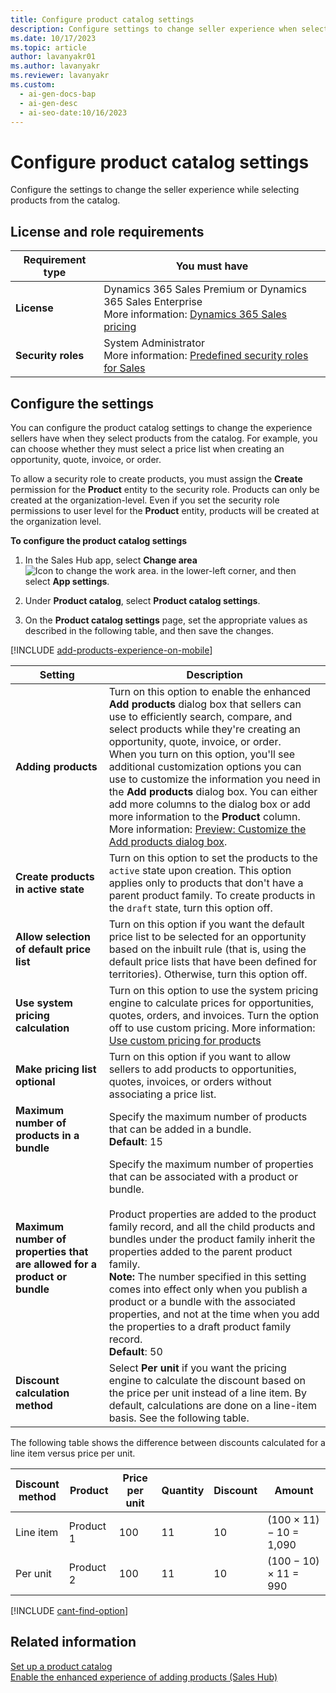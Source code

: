 ```yaml
---
title: Configure product catalog settings
description: Configure settings to change seller experience when selecting products from catalog.
ms.date: 10/17/2023
ms.topic: article
author: lavanyakr01
ms.author: lavanyakr
ms.reviewer: lavanyakr
ms.custom:
  - ai-gen-docs-bap
  - ai-gen-desc
  - ai-seo-date:10/16/2023
---
```

# Configure product catalog settings

Configure the settings to change the seller experience while selecting products from the catalog.

## License and role requirements

| Requirement type | You must have |  
|-----------------------|---------|
| **License** | Dynamics 365 Sales Premium or Dynamics 365 Sales Enterprise  <br>More information: [Dynamics 365 Sales pricing](https://dynamics.microsoft.com/sales/pricing/) |
| **Security roles** | System Administrator <br> More information: [Predefined security roles for Sales](security-roles-for-sales.md)|


## Configure the settings

You can configure the product catalog settings to change the experience sellers have when they select products from the catalog. For example, you can choose whether they must select a price list when creating an opportunity, quote, invoice, or order.

To allow a security role to create products, you must assign the **Create** permission for the **Product** entity to the security role. Products can only be created at the organization-level. Even if you set the security role permissions to user level for the **Product** entity, products will be created at the organization level.


**To configure the product catalog settings**

1. In the Sales Hub app, select **Change area** ![Icon to change the work area.](media/change-area-icon.png "Icon to change the work area") in the lower-left corner, and then select **App settings**.

2. Under **Product catalog**, select **Product catalog settings**.

3. On the **Product catalog settings** page, set the appropriate values as described in the following table, and then save the changes.

[!INCLUDE [add-products-experience-on-mobile](../includes/add-products-experience-on-mobile.md)]

| **Setting** | **Description** |
|-------------------------|-------------------------|
| **Adding products** | Turn on this option to enable the enhanced **Add products** dialog box that sellers can use to efficiently search, compare, and select products while they're creating an opportunity, quote, invoice, or order. </br> When you turn on this option, you'll see additional customization options you can use to customize the information you need in the **Add products** dialog box. You can either add more columns to the dialog box or add more information to the **Product** column. More information: [Preview: Customize the Add products dialog box](customize-add-products-dialog-box.md). |
| **Create products in active state** | Turn on this option to set the products to the `active` state upon creation. This option applies only to products that don't have a parent product family. To create products in the `draft` state, turn this option off. |
| **Allow selection of default price list** | Turn on this option if you want the default price list to be selected for an opportunity based on the inbuilt rule (that is, using the default price lists that have been defined for territories). Otherwise, turn this option off. |
| **Use system pricing calculation** | Turn on this option to use the system pricing engine to calculate prices for opportunities, quotes, orders, and invoices. Turn the option off to use custom pricing. More information: [Use custom pricing for products](developer/use-custom-pricing-products.md)  |
| **Make pricing list optional** | Turn on this option if you want to allow sellers to add products to opportunities, quotes, invoices, or orders without associating a price list. |
| **Maximum number of products in a bundle** | Specify the maximum number of products that can be added in a bundle.</br>**Default**: 15 |
| **Maximum number of properties that are allowed for a product or bundle** | Specify the maximum number of properties that can be associated with a product or bundle.<br /></br>Product properties are added to the product family record, and all the child products and bundles under the product family inherit the properties added to the parent product family.</br>**Note:** The number specified in this setting comes into effect only when you publish a product or a bundle with the associated properties, and not at the time when you add the properties to a draft product family record.</br>**Default**: 50 | 
| **Discount calculation method** | Select **Per unit** if you want the pricing engine to calculate the discount based on the price per unit instead of a line item. By default, calculations are done on a line-item basis. See the following table. |

The following table shows the difference between discounts calculated for a line item versus price per unit.

|Discount<br>method|Product|Price per unit|Quantity|Discount|Amount|  
|---------------------|-------------|--------------------|--------------|--------------|------------|  
|Line item|Product 1|100|11|10|(100 &times; 11) &minus; 10 = 1,090|  
|Per unit|Product 2|100|11|10|(100 &minus; 10) &times; 11 = 990| 

[!INCLUDE [cant-find-option](../includes/cant-find-option.md)]

## Related information

[Set up a product catalog](set-up-product-catalog-walkthrough.md)  
[Enable the enhanced experience of adding products (Sales Hub)](enable-enhanced-add-product-experience.md)  


